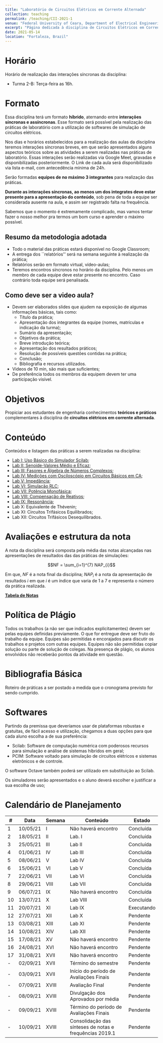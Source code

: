 ```yaml
---
title: "Laboratório de Circuitos Elétricos em Corrente Alternada"
collection: teaching
permalink: /teaching/CII-2021-1
venue: "Federal University of Ceara, Department of Electrical Engineering"
excerpt: "Página dedicada à disciplina de Circuitos Elétricos em Corrente Alternada - 2021.1"
date: 2021-05-14
location: "Fortaleza, Brazil"
---
```


# Horário

Horário de realização das interações síncronas da disciplina:
- Turma 2-B: Terça-feira as 16h.

<!-- # Telegram

Todo material das aulas serão postados em um canal de transmissão do Telegram. Clique [aqui](https://t.me/joinchat/3OwYIIV9sHtjYWFh) para soicitar o acesso.  -->


# Formato

Essa disciplina terá um formato **híbrido**, aternando entre **interações síncronas e assíncronas**. Esse formato será possível pela realização das práticas de laboratório com a utilização de softwares de simulação de circuitos elétricos.

Nos dias e horários estabelecidos para a realização das aulas da disciplina teremos interações síncronas breves, em que serão apresentados alguns aspectos teóricos sobre as atividades a serem realizadas nas práticas de laboratório. Essas interações serão realizadas via Google Meet, gravadas e disponibilizadas posteriormente. O Link de cada aula será disponibilizado via lista e-mail, com antecedência mínima de 24h.

Serão formadas **equipes de no máximo 3 integrantes** para realização das práticas. 

**Durante as interações síncronas, ao menos um dos integrates deve estar presente para a apresentação do conteúdo**, sob pena de toda a equipe ser considerada ausente na aula, e assim ser registrado falta na frequência.

Sabemos que o momento é extremamente complicado, mas vamos tentar fazer o nosso melhor pra termos um bom curso e aprender o máximo possível.

## Resumo da metodologia adotada
- Todo o material das práticas estará disponível no Google Classroom;
- A entrega dos ``relatórios'' será na semana seguinte à realização da prática;
- Relatórios serão em formato virtual, vídeo-aulas;
- Teremos encontros síncronos no horário da disciplina. Pelo menos um membro de cada equipe deve estar presente no encontro. Caso contrário toda equipe será penalisada.

## Como deve ser a video aula?
- Devem ser elaborados slides que ajudem na exposição de algumas informações básicas, tais como:
    - Título da prática;
    - Apresentação dos integrantes da equipe (nomes, matrículas e indicação da turma);
    - Sumário da apresentação;
    - Objetivos da prática;
    - Breve introdução teórica;
    - Apresentação dos resultados práticos;
    - Resolução de possíveis questões contidas na prática;
    - Conclusão;
    - Bibliografia e recursos utilizados.
- Videos de 10 min, são mais que suficientes;
- De preferência todos os membros da equipem devem ter uma participação visível.

# Objetivos

Propiciar aos estudantes de engenharia conhecimentos **teóricos e práticos** complementares à disciplina de **circuitos elétricos em corrente alternada**.

# Conteúdo

Conteúdos e listagem das práticas a serem realizadas na disciplina:
- [Lab I: Uso Básico do Simulador Scilab](https://github.com/lucassm/lucassm.github.io/raw/master/files/CII-2021-1/Lab-I-Uso-Basico-do-Simulador-Scilab-2021.pdf);
- [Lab II: Senoide-Valores Médio e Eficaz](/teaching/CII-2021-1/Lab-II);
- [Lab III: Fasores e Álgebra de Números Complexos](/teaching/CII-2021-1/Lab-III);
- [Lab IV: Medições com Osciloscópio em Circuitos Básicos em CA](/teaching/CII-2021-1/Lab-IV);
- [Lab V: Impedância](/teaching/CII-2021-1/Lab-V);
- [Lab VI: Simulação RLC](/teaching/CII-2021-1/Lab-VI);
- [Lab VII: Potência Monofásica](/teaching/CII-2021-1/Lab-VII);
- [Lab VIII: Compensação de Reativos](/teaching/CII-2021-1/Lab-VIII);
- [Lab IX: Ressonância](/teaching/CII-2021-1/Lab-IX);
- Lab X: Equivalente de Thévenin;
- Lab XI: Circuitos Trifásicos Equilibrados;
- Lab XII: Circuitos Trifásicos Desequilibrados.

# Avaliações e estrutura da nota

A nota da disciplina será composta pela média das notas alcançadas nas apresentações de resultados das das práticas de simulações:

$$NF = \sum_{i=1}^{7} NAP_{i}$$

Em que, $NF$ é a nota final da disciplina; $NAP_{i}$ é a nota da apresentação de resultados $i$ em que $i$ é um índice que varia de 1 a 7 e representa o número da prática realizada.

[**Tabela de Notas**](/teaching/CII-2021-1/notas)

# Política de Plágio

Todos os trabalhos (a não ser que indicados explicitamentes) devem ser pelas equipes definidas previamente. O que for entregue deve ser fruto do trabalho da equipe. Equipes são permitidas e encorajados para discutir os trabalhos e projetos com outras equipes. Equipes não são permitidas copiar solução ou parte de solução de colegas. Na presença de plágio, os alunos envolvidos não receberão pontos da atividade em questão.

# Bibliografia Básica

Roteiro de práticas a ser postado a medida que o cronograma previsto for sendo cumprido.

# Softwares

Partindo da premissa que deveríamos usar de plataformas robustas e gratuitas, de fácil acesso e utilização, chegamos a duas opções para que cada aluno escolha a de sua preferência:
- Scilab: Software de computação numérica com poderosos recursos para simulação e análise de sistemas híbridos em geral;
- PCIM: Software voltado para simulação de circuitos elétricos e sistemas eletrônicos e de controle.

O software Octave também poderá ser utilizado em substituição ao Scilab.

Os simuladores serão apresentados e o aluno deverá escolher e justificar a sua escolha de uso;

# Calendário de Planejamento

| #    | Data       | Semana   | Conteúdo                                                  | Estado     |
| ---- | ---------- | -------- | --------------------------------------------------------- | ---------- |
| 1    | 10/05/21   | I        | Não haverá encontro                                       | Concluída  |
| 2    | 18/05/21   | II       | Lab. I                                                    | Concluída  |
| 3    | 25/05/21   | III      | Lab II                                                    | Concluída  |
| 4    | 01/06/21   | IV       | Lab III                                                   | Concluída  |
| 5    | 08/06/21   | V        | Lab IV                                                    | Concluída  |
| 6    | 15/06/21   | VI       | Lab V                                                     | Concluída  |
| 7    | 22/06/21   | VII      | Lab VI                                                    | Concluída  |
| 8    | 29/06/21   | VIII     | Lab VII                                                   | Concluída  |
| 9    | 06/07/21   | IX       | Não haverá encontro                                       | Concluída  |
| 10   | 13/07/21   | X        | Lab VIII                                                  | Concluída  |
| 11   | 20/07/21   | XI       | Lab IX                                                    | Executando |
| 12   | 27/07/21   | XII      | Lab X                                                     | Pendente   |
| 13   | 03/08/21   | XIII     | Lab XI                                                    | Pendente   |
| 14   | 10/08/21   | XIV      | Lab XII                                                   | Pendente   |
| 15   | 17/08/21   | XV       | Não haverá encontro                                       | Pendente   |
| 16   | 24/08/21   | XVI      | Não haverá encontro                                       | Pendente   |
| 17   | 31/08/21   | XVII     | Não haverá encontro                                       | Pendente   |
| -    | 02/09/21   | XVII     | Término do semestre                                       | Pendente   |
| -    | 03/09/21   | XVII     | Início do período de Avaliações Finais                    | Pendente   |
| -    | 07/09/21   | XVIII    | Avaliação Final                                           | Pendente   |
| -    | 08/09/21   | XVIII    | Divulgação dos Aprovados por média                        | Pendente   |
| -    | 09/09/21   | XVIII    | Término do período de Avaliações Finais                   | Pendente   |
| -    | 10/09/21   | XVIII    | Consolidação das sínteses de notas e frequências 2019.1   | Pendente   |
